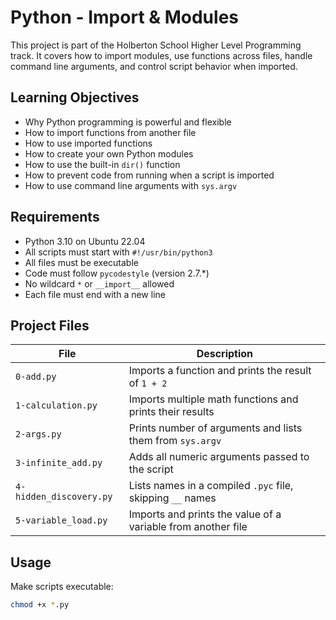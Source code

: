 # Python - Import & Modules

This project is part of the Holberton School Higher Level Programming track. It covers how to import modules, use functions across files, handle command line arguments, and control script behavior when imported.

## Learning Objectives

- Why Python programming is powerful and flexible
- How to import functions from another file
- How to use imported functions
- How to create your own Python modules
- How to use the built-in `dir()` function
- How to prevent code from running when a script is imported
- How to use command line arguments with `sys.argv`

## Requirements

- Python 3.10 on Ubuntu 22.04
- All scripts must start with `#!/usr/bin/python3`
- All files must be executable
- Code must follow `pycodestyle` (version 2.7.*)
- No wildcard `*` or `__import__` allowed
- Each file must end with a new line

## Project Files

| File                  | Description                                                |
|-----------------------|------------------------------------------------------------|
| `0-add.py`            | Imports a function and prints the result of `1 + 2`        |
| `1-calculation.py`    | Imports multiple math functions and prints their results   |
| `2-args.py`           | Prints number of arguments and lists them from `sys.argv`  |
| `3-infinite_add.py`   | Adds all numeric arguments passed to the script            |
| `4-hidden_discovery.py` | Lists names in a compiled `.pyc` file, skipping `__` names |
| `5-variable_load.py`  | Imports and prints the value of a variable from another file |

## Usage

Make scripts executable:

```bash
chmod +x *.py
